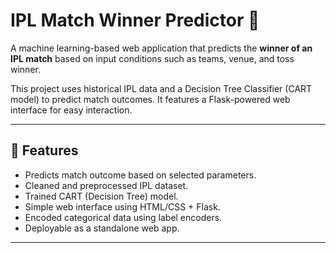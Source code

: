 # IPL Match Winner Predictor 🏏

A machine learning-based web application that predicts the **winner of an IPL match** based on input conditions such as teams, venue, and toss winner.

This project uses historical IPL data and a Decision Tree Classifier (CART model) to predict match outcomes. It features a Flask-powered web interface for easy interaction.

---

## 📌 Features

- Predicts match outcome based on selected parameters.
- Cleaned and preprocessed IPL dataset.
- Trained CART (Decision Tree) model.
- Simple web interface using HTML/CSS + Flask.
- Encoded categorical data using label encoders.
- Deployable as a standalone web app.

---

